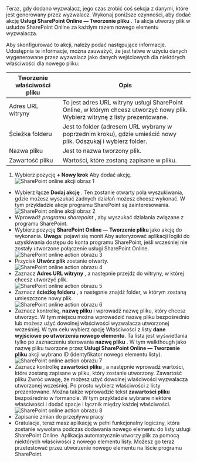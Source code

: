 Teraz, gdy dodano wyzwalacz, jego czas zrobić coś sekcja z danymi, które jest generowany przez wyzwalacz. Wykonaj poniższe czynności, aby dodać akcję **Usługi SharePoint Online — Tworzenie pliku** . Ta akcja utworzy plik w usłudze SharePoint Online za każdym razem nowego elementu wyzwalacza. 

Aby skonfigurować to akcji, należy podać następujące informacje. Udostępnia te informacje, można zauważyć, że jest łatwe w użyciu danych wygenerowane przez wyzwalacz jako danych wejściowych dla niektórych właściwości dla nowego pliku:

|Tworzenie właściwości pliku|Opis|
|---|---|
|Adres URL witryny|To jest adres URL witryny usługi SharePoint Online, w którym chcesz utworzyć nowy plik. Wybierz witrynę z listy prezentowane.|
|Ścieżka folderu|Jest to folder (adresem URL wybrany w poprzednim kroku), gdzie umieścić nowy plik. Odszukaj i wybierz folder.|
|Nazwa pliku|Jest to nazwa tworzony plik.|
|Zawartość pliku|Wartości, które zostaną zapisane w pliku.|

1. Wybierz pozycję **+ Nowy krok** Aby dodać akcję.  
![SharePoint online akcji obraz 1](./media/connectors-create-api-sharepointonline/action-1.png)  
- Wybierz łącze **Dodaj akcję** . Ten zostanie otwarty pola wyszukiwania, gdzie możesz wyszukać żadnych działań możesz chcesz wykonać. W tym przykładzie akcje programu SharePoint są zainteresowania.    
![SharePoint online akcji obraz 2](./media/connectors-create-api-sharepointonline/action-2.png)    
- Wprowadź *programu sharepoint* , aby wyszukać działania związane z programu SharePoint.
- Wybierz pozycję **SharePoint Online — Tworzenie pliku** jako akcję do wykonania.   **Uwaga**: pojawi się monit Aby autoryzować aplikacji logiki do uzyskiwania dostępu do konta programu SharePoint, jeśli wcześniej nie zostały utworzone połączenie usługi SharePoint Online.    
![SharePoint online action obrazu 3](./media/connectors-create-api-sharepointonline/action-3.png)    
- Przycisk **Utwórz plik** zostanie otwarty.   
![SharePoint online action obrazu 4](./media/connectors-create-api-sharepointonline/action-4.png)     
- Zaznacz **Adres URL witryny** , a następnie przejdź do witryny, w której chcesz utworzyć plik.     
![SharePoint online action obrazu 5](./media/connectors-create-api-sharepointonline/action-5.png)  
- Zaznacz **ścieżkę folderu** , a następnie znajdź folder, w którym zostaną umieszczone nowy plik.  
![SharePoint online action obrazu 6](./media/connectors-create-api-sharepointonline/action-6.png)  
- Zaznacz kontrolkę, **nazwę pliku** i wprowadź nazwę pliku, który chcesz utworzyć. W tym miejscu można wprowadzić nazwę pliku bezpośrednio lub możesz użyć dowolnej właściwości wyzwalacza utworzonej wcześniej. W tym celu wybierz opcję Właściwości z listy **dane wyjściowe po utworzeniu nowego elementu**. Ta lista jest wyświetlania tylko po zaznaczeniu sterowania **nazwę pliku** . W tym walkthough jako nazwę pliku tworzone przez **Usługi SharePoint Online — Tworzenie pliku** akcji wybrano ID (identyfikator nowego elementu listy).    
![SharePoint online action obrazu 7](./media/connectors-create-api-sharepointonline/action-7.png)  
- Zaznacz kontrolkę **zawartości pliku** , a następnie wprowadź wartości, które zostaną zapisane w pliku, który zostanie utworzony. Zawartość pliku Zwróć uwagę, że możesz użyć dowolnej właściwości wyzwalacza utworzonej wcześniej. Po prostu wybierz właściwości z listy prezentowane. Można także wprowadzić tekst **zawartości pliku** bezpośrednio w formancie. W tym przykładzie wybrane niektóre właściwości i dodać spacje i łącznik między każdej właściwości.        
![SharePoint online action obrazu 8](./media/connectors-create-api-sharepointonline/action-8.png)  
- Zapisanie zmian do przepływu pracy  
- Gratulacje, teraz masz aplikację w pełni funkcjonalny logiczny, która zostanie wywołana podczas dodawania nowego elementu do listy usługi SharePoint Online. Aplikacja automatycznie utworzy plik za pomocą niektórych właściwości z nowego elementu listy.  Możesz go teraz przetestować przez utworzenie nowego elementu na liście programu SharePoint. 
